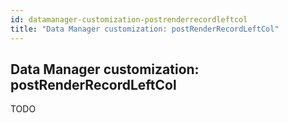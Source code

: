 ```yaml
---
id: datamanager-customization-postrenderrecordleftcol
title: "Data Manager customization: postRenderRecordLeftCol"
---
```


## Data Manager customization: postRenderRecordLeftCol

TODO

